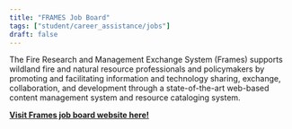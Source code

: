 ```yaml
---
title: "FRAMES Job Board"
tags: ["student/career_assistance/jobs"]
draft: false
---
```


The Fire Research and Management Exchange System (Frames) supports wildland fire and natural resource professionals and policymakers by promoting and facilitating information and technology sharing, exchange, collaboration, and development through a state-of-the-art web-based content management system and resource cataloging system.

[**Visit Frames job board website here!**](https://www.frames.gov/announcements/current)
    




